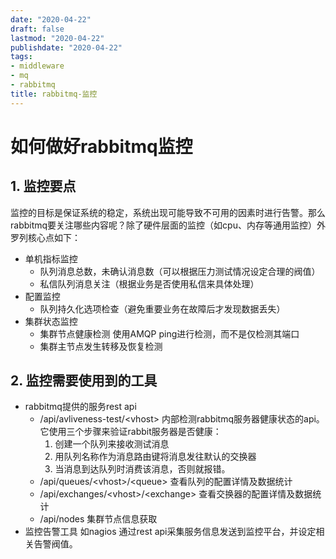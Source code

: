 ```yaml
---
date: "2020-04-22"
draft: false
lastmod: "2020-04-22"
publishdate: "2020-04-22"
tags:
- middleware
- mq
- rabbitmq
title: rabbitmq-监控
---
```


# 如何做好rabbitmq监控

## 1. 监控要点

监控的目标是保证系统的稳定，系统出现可能导致不可用的因素时进行告警。那么rabbitmq要关注哪些内容呢？除了硬件层面的监控（如cpu、内存等通用监控）外罗列核心点如下：

* 单机指标监控
    * 队列消息总数，未确认消息数（可以根据压力测试情况设定合理的阀值）
    * 私信队列消息关注（根据业务是否使用私信来具体处理）
* 配置监控
    * 队列持久化选项检查（避免重要业务在故障后才发现数据丢失）
* 集群状态监控
    * 集群节点健康检测
        使用AMQP ping进行检测，而不是仅检测其端口
    * 集群主节点发生转移及恢复检测

## 2. 监控需要使用到的工具

* rabbitmq提供的服务rest api
    * /api/avliveness-test/\<vhost>  内部检测rabbitmq服务器健康状态的api。它使用三个步骤来验证rabbit服务器是否健康：
        1. 创建一个队列来接收测试消息
        2. 用队列名称作为消息路由键将消息发往默认的交换器
        3. 当消息到达队列时消费该消息，否则就报错。
    * /api/queues/\<vhost>/\<queue> 查看队列的配置详情及数据统计
    * /api/exchanges/\<vhost>/\<exchange> 查看交换器的配置详情及数据统计
    * /api/nodes  集群节点信息获取
* 监控告警工具 如nagios
    通过rest api采集服务信息发送到监控平台，并设定相关告警阀值。